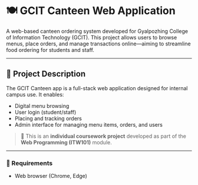 # 🍽️ GCIT Canteen Web Application

A web-based canteen ordering system developed for Gyalpozhing College of Information Technology (GCIT). This project allows users to browse menus, place orders, and manage transactions online—aiming to streamline food ordering for students and staff.

---

## 📌 Project Description

The GCIT Canteen app is a full-stack web application designed for internal campus use. It enables:
- Digital menu browsing
- User login (student/staff)
- Placing and tracking orders
- Admin interface for managing menu items, orders, and users

> 📘 This is an **individual coursework project** developed as part of the **Web Programming (ITW101)** module.

---

### 🔧 Requirements
- Web browser (Chrome, Edge)
